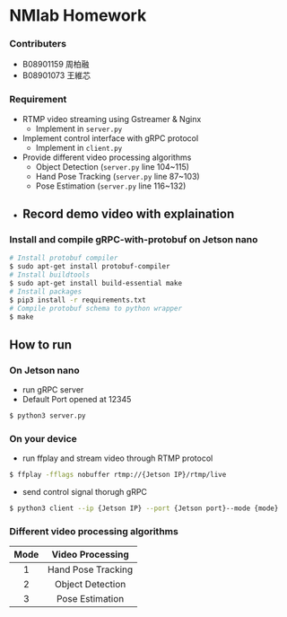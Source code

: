 # NMlab Homework
### Contributers
- B08901159 周柏融
- B08901073 王維芯
### Requirement
- RTMP video streaming using Gstreamer & Nginx
    - Implement in `server.py`
- Implement control interface with gRPC protocol
    - Implement in `client.py`
- Provide different video processing algorithms
    - Object Detection (`server.py` line 104~115)
    - Hand Pose Tracking (`server.py` line 87~103)
    - Pose Estimation (`server.py` line 116~132)
- Record demo video with explaination
    - 
 
### Install and compile gRPC-with-protobuf on Jetson nano
```bash
# Install protobuf compiler
$ sudo apt-get install protobuf-compiler
# Install buildtools
$ sudo apt-get install build-essential make
# Install packages
$ pip3 install -r requirements.txt
# Compile protobuf schema to python wrapper
$ make
```
## How to run

### On Jetson nano
- run gRPC server
- Default Port opened at 12345
```bash
$ python3 server.py
```
### On your device
- run ffplay and stream video through RTMP protocol
```bash
$ ffplay -fflags nobuffer rtmp://{Jetson IP}/rtmp/live
```
- send control signal thorugh gRPC 
```bash
$ python3 client --ip {Jetson IP} --port {Jetson port}--mode {mode}
```
### Different video processing algorithms

| Mode |  Video Processing  |
|:----:|:------------------:|
|  1   | Hand Pose Tracking |
|  2   |  Object Detection  |
|  3   |  Pose Estimation   |
